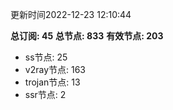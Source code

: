 更新时间2022-12-23 12:10:44

**总订阅: 45**
**总节点: 833**
**有效节点: 203**
- ss节点: 25
- v2ray节点: 163
- trojan节点: 13
- ssr节点: 2
